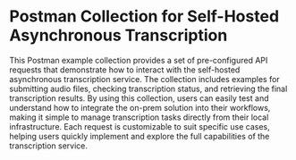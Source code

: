 # Postman Collection for Self-Hosted Asynchronous Transcription

This Postman example collection provides a set of pre-configured API requests that demonstrate how to interact with the self-hosted asynchronous transcription service. The collection includes examples for submitting audio files, checking transcription status, and retrieving the final transcription results. By using this collection, users can easily test and understand how to integrate the on-prem solution into their workflows, making it simple to manage transcription tasks directly from their local infrastructure. Each request is customizable to suit specific use cases, helping users quickly implement and explore the full capabilities of the transcription service.